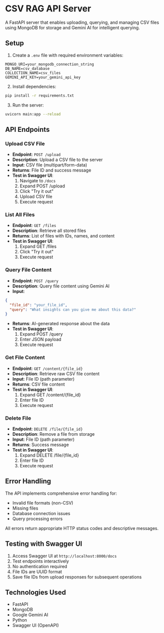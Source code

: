 # CSV RAG API Server

A FastAPI server that enables uploading, querying, and managing CSV files using MongoDB for storage and Gemini AI for intelligent querying.

## Setup

1. Create a `.env` file with required environment variables:

```env
MONGO_URI=your_mongodb_connection_string
DB_NAME=csv_database
COLLECTION_NAME=csv_files
GEMINI_API_KEY=your_gemini_api_key
```

2. Install dependencies:

```bash
pip install -r requirements.txt
```

3. Run the server:

```bash
uvicorn main:app --reload
```

## API Endpoints

### Upload CSV File

- **Endpoint**: `POST /upload`
- **Description**: Upload a CSV file to the server
- **Input**: CSV file (multipart/form-data)
- **Returns**: File ID and success message
- **Test in Swagger UI**:
  1. Navigate to `/docs`
  2. Expand POST /upload
  3. Click "Try it out"
  4. Upload CSV file
  5. Execute request

### List All Files

- **Endpoint**: `GET /files`
- **Description**: Retrieve all stored files
- **Returns**: List of files with IDs, names, and content
- **Test in Swagger UI**:
  1. Expand GET /files
  2. Click "Try it out"
  3. Execute request

### Query File Content

- **Endpoint**: `POST /query`
- **Description**: Query file content using Gemini AI
- **Input**:

```json
{
  "file_id": "your_file_id",
  "query": "What insights can you give me about this data?"
}
```

- **Returns**: AI-generated response about the data
- **Test in Swagger UI**:
  1. Expand POST /query
  2. Enter JSON payload
  3. Execute request

### Get File Content

- **Endpoint**: `GET /content/{file_id}`
- **Description**: Retrieve raw CSV file content
- **Input**: File ID (path parameter)
- **Returns**: CSV file content
- **Test in Swagger UI**:
  1. Expand GET /content/{file_id}
  2. Enter file ID
  3. Execute request

### Delete File

- **Endpoint**: `DELETE /file/{file_id}`
- **Description**: Remove a file from storage
- **Input**: File ID (path parameter)
- **Returns**: Success message
- **Test in Swagger UI**:
  1. Expand DELETE /file/{file_id}
  2. Enter file ID
  3. Execute request

## Error Handling

The API implements comprehensive error handling for:

- Invalid file formats (non-CSV)
- Missing files
- Database connection issues
- Query processing errors

All errors return appropriate HTTP status codes and descriptive messages.

## Testing with Swagger UI

1. Access Swagger UI at `http://localhost:8000/docs`
2. Test endpoints interactively
3. No authentication required
4. File IDs are UUID format
5. Save file IDs from upload responses for subsequent operations

## Technologies Used

- FastAPI
- MongoDB
- Google Gemini AI
- Python
- Swagger UI (OpenAPI)
